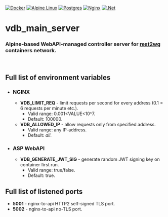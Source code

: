 [![Docker](https://img.shields.io/badge/docker-%230db7ed.svg?style=for-the-badge&logo=docker&logoColor=white)](https://hub.docker.com/repository/docker/luminodiode/rest2wireguard)
[![Alpine Linux](https://img.shields.io/badge/Alpine_Linux-%230D597F.svg?style=for-the-badge&logo=alpine-linux&logoColor=white)](https://www.alpinelinux.org)
[![Postgres](https://img.shields.io/badge/postgres-%23316192.svg?style=for-the-badge&logo=postgresql&logoColor=white)](https://www.npgsql.org/)
[![Nginx](https://img.shields.io/badge/nginx-%23009639.svg?style=for-the-badge&logo=nginx&logoColor=white)](https://nginx.org)
[![.Net](https://img.shields.io/badge/.NET-5C2D91?style=for-the-badge&logo=.net&logoColor=white)](https://dotnet.microsoft.com/en-us/apps/aspnet)
# vdb_main_server
### Alpine-based WebAPI-managed controller server for [rest2wg](https://github.com/LuminoDiode/rest2wireguard) containers network.
<br/>

## Full list of environment variables
- ### NGINX
    - **VDB_LIMIT_REQ** - limit requests per second for every address (0.1 = 6 requests per minute etc.).
        - Valid range: 0.001<VALUE<10^7. 
        - Default: 100000.
    - **VDB_ALLOWED_IP** - allow requests only from specified address. 
        - Valid range: any IP-address. 
        - Default: *all*.
- ### ASP WebAPI
    - **VDB_GENERATE_JWT_SIG** - generate random JWT signing key on container first run.
        - Valid range: true/false.
        - Default: true.

## Full list of listened ports
- **5001** - nginx-to-api HTTP2 self-signed TLS port.
- **5002** - nginx-to-api no-TLS port.
